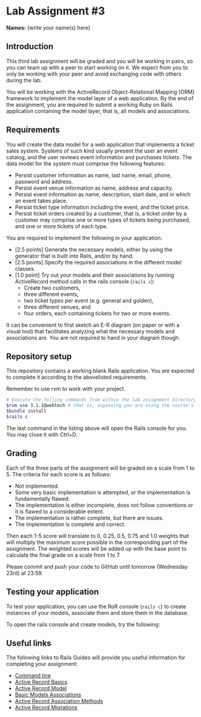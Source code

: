 # Lab Assignment #3
**Names:** (write your name(s) here)

## Introduction

This third lab assignment will be graded and you will be working in pairs, so you can team up with a peer to start working on it. We expect from you to only be working with your peer and avoid exchanging code with others during the lab.

You will be working with the ActiveRecord Object-Relational Mapping (ORM) framework to implement the model layer of a web application. By the end of the assignment, you are required to submit a working Ruby on Rails application containing the model layer, that is, all models and associations.

## Requirements

You will create the data model for a web application that implements a ticket sales system. Systems of such kind usually present the user an event catalog, and the user reviews event information and purchases tickets. The data model for the system must comprise the following features:

* Persist customer information as name, last name, email, phone, password and address.
* Persist event venue information as name, address and capacity.
* Persist event information as name, description, start date, and in which an event takes place.
* Persist ticket type information including the event, and the ticket price.
* Persist ticket orders created by a customer, that is, a ticket order by a customer may comprise one or more types of tickets being purchased, and one or more tickets of each type.

You are required to implement the following in your application:

* [2.5 points] Generate the necessary models, either by using the generator that is built into Rails, and/or by hand.
* [2.5 points] Specify the required associations in the different model classes.
* [1.0 point] Try out your models and their associations by running ActiveRecord method calls in the rails console (`rails c`):
  * Create two customers,
  * three different events, 
  * two ticket types per event (e.g. general and golden),
  * three different venues, and 
  * four orders, each containing tickets for two or more events.

It can be convenient to first sketch an E-R diagram (on paper or with a visual tool) that facilitates analyzing what the necessary models and associations are. You are not required to hand in your diagram though.

## Repository setup

This repository contains a working blank Rails application. You are expected to complete it according to the abovelisted requirements.

Remember to use rvm to work with your project.

```sh
# Execute the folling commands from within the lab assignment directory:
$rvm use 3.1.1@webtech # that is, supposing you are using the course's VM with the webtech gemset.
$bundle install
$rails c
```

The last command in the listing above will open the Rails console for you. You may close it with Ctrl+D.

## Grading

Each of the three parts of the assignment will be graded on a scale from 1 to 5. The criteria for each score is as follows:

* Not implemented.
* Some very basic implementation is attempted, or the implementation is fundamentally flawed.
* The implementation is either incomplete, does not follow conventions or it is flawed to a considerable extent.
* The implementation is rather complete, but there are issues.
* The implementation is complete and correct.

Then each 1-5 score will translate to 0, 0.25, 0.5, 0.75 and 1.0 weights that will multiply the maximum score possible in the corresponding part of the assignment. The weighted scores will be added up with the base point to calculate the final grade on a scale from 1 to 7.

Please commit and push your code to GitHub until tomorrow (Wednesday 23rd) at 23:59.

## Testing your application

To test your application, you can use the RoR console (`rails c`) to create instances of your models, associate them and store them in the database.

To open the rails console and create models, try the following:

## Useful links

The following links to Rails Guides will provide you useful information for completing your assignment:

* [Command line](http://guides.rubyonrails.org/command_line.html)
* [Active Record Basics](http://guides.rubyonrails.org/active_record_basics.html)
* [Active Record Model](http://api.rubyonrails.org/classes/ActiveModel/Model.html)
* [Basic Models Associations](http://guides.rubyonrails.org/association_basics.html)
* [Active Record Association Methods](http://api.rubyonrails.org/classes/ActiveRecord/Associations/ClassMethods.html)
* [Active Record Migrations](http://edgeguides.rubyonrails.org/active_record_migrations.html)
